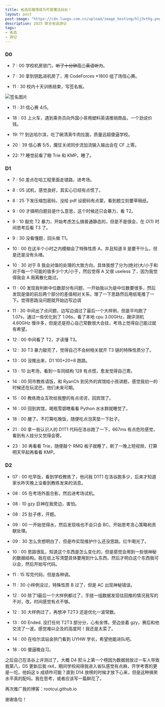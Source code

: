 ```yaml
---
title: 省选后憧憬成为可爱魔法幼女！
layout: post
post-image: "https://cdn.luogu.com.cn/upload/image_hosting/hlj3vthg.png?raw=true"
description: 2025 联合省选游记
tags:
- 省选
- 游记
---
```


### D0

- $7:00$ 学校机房锁门，~~听了十分钟高三英语听力~~。

- $7:30$ 拿到钥匙进机房了，用 CodeForces \*1800 组了场信心赛。

- $11:30$ 校内十天训练结束，写签名板。

![签名图片](https://cdn.luogu.com.cn/upload/image_hosting/hlj3vthg.png?raw=true)

- $11:31$ 信心赛 4/5。

- $18:03$ 上火车，遇到乘务员向外国小哥用塑料英语推销商品，一个劲说价钱。

- $19:\ ??$ 到达哈尔滨，吃了碗清真牛肉拉面，质量远超傻逼学校。

- $20:39$ 信心赛 5/5，魔怔关闭同步流加流输入输出会在 CF 上寄。

- $22:\ ??$ 睡觉前看了眼 Trie 和 KMP，睡了。

### D1

- $7:50$ 差点在哈工程里面走错路，进考场。

- $8:05$ 试机，感觉良好，其实心已经有点慌了。

- $8:25$ 下发压缩包密码，没给 pdf 设密码有点蒙，看到题立刻要草稿纸。

- $9:00$ 才搞明白题目是什么意思，这个时候还只会暴力，看 T2。

- $9:10$ 敲完 T2 暴力，开始考虑怎么搞普通静态的，但是不是很会，在 $O(1)$ 时间思考后看 T3 了。

- $9:30$ 没看懂题，回头做 T1。

- $10:00$ 在这半个小时之内模糊会了特殊性质 A，并且知道 B 是要干什么，但是还是没有头绪。

- $10:30$ 对于 B 我会对值的处理的大致方向，具体我想了分为(绝对)大/小于和对于每一个可能的值多少个大/小于，然后觉得 A 又很 useless 了，因为我觉得我会 A 用离散化能过。

- $11:00$ 发现我判断中位数部分有问题，一开始我以为是中位数要很多，然后发现是值的前后两个部分的差值相对关系，理了一下思路然后用纸笔推了一下。觉得思路没问题就开始边写边调

- $11:30$ 中间出了点问题，边写边调过了最后一个大样例，但是平均跑了 1.07s，通过一些优化到了 1.06s，看了本地 cpu 3.00GHz，跟评测机 4.60GHz 慢许多，但是还是担心自己常数很大会挂，考场上觉得自己能过就有希望。

- $12:00$ 中间看了 T2，才读懂 T3。

- $12:30$ T3 暴力敲完了，觉得自己不会树相关就开 T3 链的特殊性质分了。

- $13:00$ 没推出来，D1 100+20+8 跑路。

- $13:10$ 出考场，看到一车同结构 128 有点慌，愈发觉得自己寄。

- $14:00$ 同市教练请饭，和 RyanCh 到另外的宾馆给小孩讲题，感觉我初一的时候还在玩泥巴，他们未来可期。

- $15:00$ 教练商业互吹给我整的有点谔谔，回宾馆了。

- $16:00$ 回到宾馆，喝瓶雪碧瞎看看 Python 水水群就睡觉了。

- $18:00$ 醒了。不打算吃晚饭，随便吃点泡芙垫一下肚子。

- $21:00$ 拿一些认识人的 D1T1 代码在洛谷跑了一下，667ms 有点危险感觉，看到有人挂分又觉得会寄。

- $23:30$ 再看看 Trie，随便敲个 RMQ 板子就睡了，刷了一晚上短视频，打算明天早起再看看 KMP。

### D2

- $07:00$ 吃早饭，看到学校教练了，他问我 D1T1 在洛谷跑多少，后来才知道家长昨天晚上没看到教练发来的消息。

- $08:05$ 在考场外面合影，然后进考场试机。

- $08:10$ gzy 巨神在我旁边，害怕。

- $08:25$ 肚子疼，开题。

- $09:00$ 一开始觉得水，然后发现啥也不会只会 BC。开始思考贪心策略和贡献处理。

- $09:30$ 怎么贪想明白了，但是咋实现维护什么还没思路。红牛喝光了。

- $10:00$ 思路很乱，知道这个东西是怎么变化的，但是感觉会用到一些很神秘的数据结构。我在纸上写清楚具体要用到什么东西，然后才明白这个东西我可以会，然后开始写代码。

- $11:15$ 写完代码，但是各种调。

- $11:30$ 小样例没过，特殊性质 B 过了，但是 AC 出现神秘错误。 

- $12:00$ 除了1最后一个大样例都过了，手搓一组数据发现往回推的情况我写的不对，改。时间感觉有点不够。

- $12:30$ 大样例过了，再想冲 T2T3 还是优化一波常数。

- $13:00$ Ended. 没打任何 T2T3 部分分，心有余悸。旁边坐着 gzy，赛后和他交流了一波。感觉难以企及的高度阿！我还是太菜了。

- $14:00$ 在哈尔滨站金拱门看到 UYHW 学长，希望他能进队吧。

- $18:00$ 傻逼晚自习。

之后自己在洛谷上评测过了，大概 D4 熨斗上第一个榜因为数据弱放过一车人导致我第八，D5 更新后我 rk4，期间学校闹得我进入省队感觉有点麻，开学考寄的更是一坨。他妈这 b 成绩咋可能？直到 D14 放榜的时候才放下心来，但是这种搞笑水平真的配吗。我在思考，或者应该写一篇鲜花了。

再次推广我的博客：rootcui.github.io

谢谢各位！

